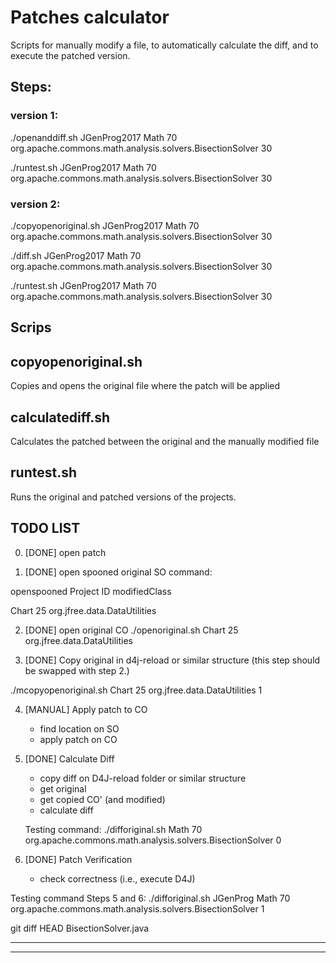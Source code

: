 # Patches calculator

Scripts for manually modify a file, to automatically calculate the diff, and to execute the patched version.

## Steps: 

### version 1:

./openanddiff.sh JGenProg2017 Math 70 org.apache.commons.math.analysis.solvers.BisectionSolver 30

./runtest.sh JGenProg2017 Math 70 org.apache.commons.math.analysis.solvers.BisectionSolver 30


### version 2:

./copyopenoriginal.sh JGenProg2017 Math 70 org.apache.commons.math.analysis.solvers.BisectionSolver 30

./diff.sh JGenProg2017 Math 70 org.apache.commons.math.analysis.solvers.BisectionSolver 30

./runtest.sh JGenProg2017 Math 70 org.apache.commons.math.analysis.solvers.BisectionSolver 30


## Scrips 


## copyopenoriginal.sh 

Copies and opens the original file where the patch will be applied



## calculatediff.sh

Calculates the patched between the original and the manually modified file


## runtest.sh

Runs the original and patched versions of the projects.



## TODO LIST

0) [DONE] open patch

1) [DONE] open spooned original SO 
command:

openspooned Project ID modifiedClass

Chart 25 org.jfree.data.DataUtilities


2) [DONE] open original CO
./openoriginal.sh Chart 25 org.jfree.data.DataUtilities

3) [DONE] Copy original  in d4j-reload or similar structure (this step should be swapped with step 2.)

./mcopyopenoriginal.sh Chart 25 org.jfree.data.DataUtilities 1


4) [MANUAL] Apply patch to CO 
	- find location on SO
	- apply patch on CO
	
5) [DONE] Calculate Diff
	- copy diff on D4J-reload folder or similar structure 
	- get original 
	- get copied CO' (and modified)
	- calculate diff
	
	Testing command:
	./difforiginal.sh Math 70 org.apache.commons.math.analysis.solvers.BisectionSolver 0
	
6) [DONE] Patch Verification
	- check correctness (i.e., execute D4J)


Testing command Steps 5 and 6:
./difforiginal.sh JGenProg Math 70 org.apache.commons.math.analysis.solvers.BisectionSolver 1

git diff HEAD  BisectionSolver.java 

-----


------
